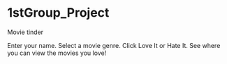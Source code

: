# 1stGroup_Project
Movie tinder

Enter your name.
Select a movie genre.
Click Love It or Hate It.
See where you can view the movies you love!
